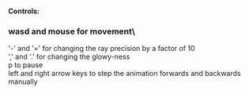#### Controls:
### wasd and mouse for movement\
'-' and '=' for changing the ray precision by a factor of 10\
',' and '.' for changing the glowy-ness\
p to pause\
left and right arrow keys to step the animation forwards and backwards manually
